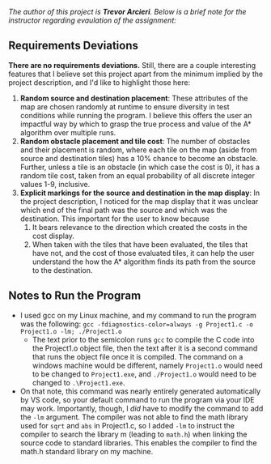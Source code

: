 *The author of this project is __Trevor Arcieri__. Below is a brief note for the instructor regarding evaulation of the assignment:*
  ## Requirements Deviations
  **There are no requirements deviations.** Still, there are a couple interesting features that I believe set this project apart from the minimum implied by the project description, and I'd like to highlight those here:
  1. **Random source and destination placement**: These attributes of the map are chosen randomly at runtime to ensure diversity in test conditions while running the program. I believe this offers the user an impactful way by which to grasp the true process and value of the A* algorithm over multiple runs. 
  2. **Random obstacle placement and tile cost**: The number of obstacles and their placement is random, where each tile on the map (aside from source and destination tiles) has a 10% chance to become an obstacle. Further, unless a tile is an obstacle (in which case the cost is 0), it has a random tile cost, taken from an equal probability of all discrete integer values 1-9, inclusive.
  3. **Explicit markings for the source and destination in the map display**: In the project description, I noticed for the map display that it was unclear which end of the final path was the source and which was the destination. This important for the user to know because
      1. It bears relevance to the direction which created the costs in the cost display.
      2. When taken with the tiles that have been evaluated, the tiles that have not, and the cost of those evaluated tiles, it can help the user understand the how the A* algorithm finds its path from the source to the destination.

  ## Notes to Run the Program
  * I used gcc on my Linux machine, and my command to run the program was the following:
      `gcc -fdiagnostics-color=always -g Project1.c -o Project1.o -lm; ./Project1.o`
    * The text prior to the semicolon runs `gcc` to compile the C code into the Project1.o object file, then the text after it is a second command that runs the object file once it is compiled. The command on a windows machine would be different, namely `Project1.o` would need to be changed to `Project1.exe`, and `./Project1.o` would need to be changed to `.\Project1.exe`.
  * On that note, this command was nearly entirely generated automatically by VS code, so your default command to run the program via your IDE may work. Importantly, though, I *did* have to modify the command to add the `-lm` argument. The compiler was not able to find the math library used for `sqrt` and `abs` in Project1.c, so I added `-lm` to instruct the compiler to search the library m (leading to `math.h`) when linking the source code to standard libraries. This enables the compiler to find the math.h standard library on my machine.